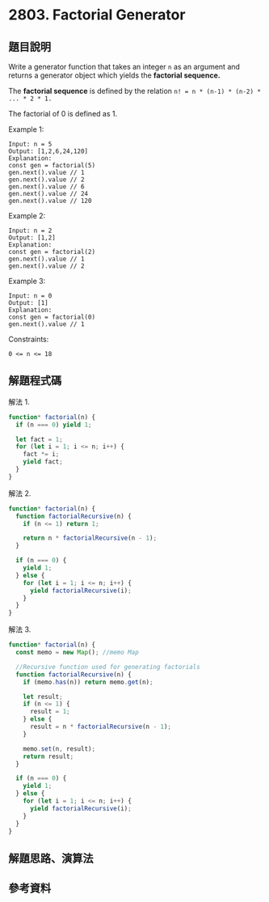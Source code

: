 # 2803. Factorial Generator

## 題目說明

Write a generator function that takes an integer `n` as an argument and returns a generator object which yields the **factorial sequence.**

The **factorial sequence** is defined by the relation `n! = n * (n-1) * (n-2) * ... * 2 * 1.`

The factorial of 0 is defined as 1.

Example 1:

```
Input: n = 5
Output: [1,2,6,24,120]
Explanation: 
const gen = factorial(5)
gen.next().value // 1
gen.next().value // 2
gen.next().value // 6
gen.next().value // 24
gen.next().value // 120
```

Example 2:

```
Input: n = 2
Output: [1,2]
Explanation: 
const gen = factorial(2) 
gen.next().value // 1 
gen.next().value // 2 
```

Example 3:

```
Input: n = 0
Output: [1]
Explanation: 
const gen = factorial(0) 
gen.next().value // 1 
```

Constraints:

```
0 <= n <= 18
```

## 解題程式碼

解法 1.

```javascript
function* factorial(n) {
  if (n === 0) yield 1;

  let fact = 1;
  for (let i = 1; i <= n; i++) {
    fact *= i;
    yield fact;
  }
}
```

解法 2.

```javascript
function* factorial(n) {
  function factorialRecursive(n) {
    if (n <= 1) return 1;

    return n * factorialRecursive(n - 1);
  }

  if (n === 0) {
    yield 1;
  } else {
    for (let i = 1; i <= n; i++) {
      yield factorialRecursive(i);
    }
  }
}
```

解法 3.

```javascript
function* factorial(n) {
  const memo = new Map(); //memo Map

  //Recursive function used for generating factorials
  function factorialRecursive(n) {
    if (memo.has(n)) return memo.get(n);

    let result;
    if (n <= 1) {
      result = 1;
    } else {
      result = n * factorialRecursive(n - 1);
    }

    memo.set(n, result);
    return result;
  }

  if (n === 0) {
    yield 1;
  } else {
    for (let i = 1; i <= n; i++) {
      yield factorialRecursive(i);
    }
  }
}
```

## 解題思路、演算法

## 參考資料
